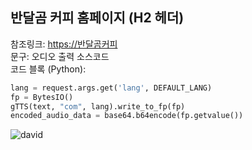 ## 반달곰 커피 홈페이지 (H2 헤더)
참조링크: [https://반달곰커피](https://반달곰커피)   
문구: 오디오 출력 소스코드   
코드 블록 (Python):
```python
lang = request.args.get('lang', DEFAULT_LANG)
fp = BytesIO()
gTTS(text, "com", lang).write_to_fp(fp)
encoded_audio_data = base64.b64encode(fp.getvalue())
```
![david](../images/david.jpg)
